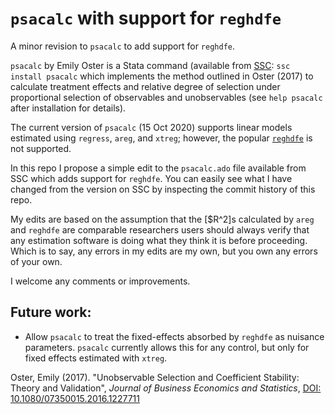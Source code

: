# `psacalc` with support for `reghdfe`
A minor revision to `psacalc` to add support for `reghdfe`.

`psacalc` by Emily Oster is a Stata command (available from [SSC](https://ideas.repec.org/s/boc/bocode.html): `ssc install psacalc` which implements the method outlined in Oster (2017) to calculate treatment effects and relative degree of selection under proportional selection of observables and unobservables (see `help psacalc` after installation for details).

The current version of `psacalc` (15 Oct 2020) supports linear models estimated using `regress`, `areg`, and `xtreg`; however, the popular [`reghdfe`](http://scorreia.com/software/reghdfe/) is not supported.

In this repo I propose a simple edit to the `psacalc.ado` file available from SSC which adds support for `reghdfe`. You can easily see what I have changed from the version on SSC by inspecting the commit history of this repo.

My edits are based on the assumption that the \[$R^2\]s calculated by `areg` and `reghdfe` are comparable researchers users should always verify that any estimation software is doing what they think it is before proceeding. Which is to say, any errors in my edits are my own, but you own any errors of your own.

I welcome any comments or improvements.

## Future work:

- Allow `psacalc` to treat the fixed-effects absorbed by `reghdfe` as nuisance parameters. `psacalc` currently allows this for any control, but only for fixed effects estimated with `xtreg`.


Oster, Emily (2017). "Unobservable Selection and Coefficient Stability: Theory and Validation", _Journal of Business Economics and Statistics_,  [DOI: 10.1080/07350015.2016.1227711]( https://doi.org/10.1080/07350015.2016.1227711)
